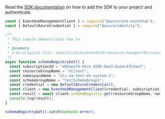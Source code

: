 Read the [SDK documentation](https://github.com/Azure/azure-sdk-for-js/blob/%40azure%2Farm-eventhub_5.0.1/sdk/eventhub/arm-eventhub/README.md) on how to add the SDK to your project and authenticate.

```javascript
const { EventHubManagementClient } = require("@azure/arm-eventhub");
const { DefaultAzureCredential } = require("@azure/identity");

/**
 * This sample demonstrates how to
 *
 * @summary
 * x-ms-original-file: specification/eventhub/resource-manager/Microsoft.EventHub/stable/2021-11-01/examples/SchemaRegistry/SchemaRegistryGet.json
 */
async function schemaRegistryGet() {
  const subscriptionId = "e8baea74-64ce-459b-bee3-5aa4c47b3ae3";
  const resourceGroupName = "alitest";
  const namespaceName = "ali-ua-test-eh-system-1";
  const schemaGroupName = "testSchemaGroup1";
  const credential = new DefaultAzureCredential();
  const client = new EventHubManagementClient(credential, subscriptionId);
  const result = await client.schemaRegistry.get(resourceGroupName, namespaceName, schemaGroupName);
  console.log(result);
}

schemaRegistryGet().catch(console.error);
```

